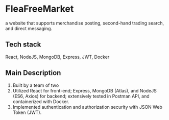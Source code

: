 # FleaFreeMarket
a website that supports merchandise posting, second-hand trading search, and direct messaging.
## Tech stack
React, NodeJS, MongoDB, Express, JWT, Docker

## Main Description
1.	Built by a team of two
2.	Utilized React for front-end; Express, MongoDB (Atlas), and NodeJS (ES6, Axios) for backend; extensively tested in Postman API, and containerized with Docker.
3.	Implemented authentication and authorization security with JSON Web Token (JWT).

